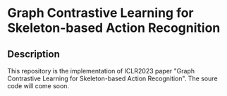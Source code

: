 # Graph Contrastive Learning for Skeleton-based Action Recognition
## Description
This repository is the implementation of ICLR2023 paper "Graph Contrastive Learning for Skeleton-based Action Recognition". The soure code will come soon.
